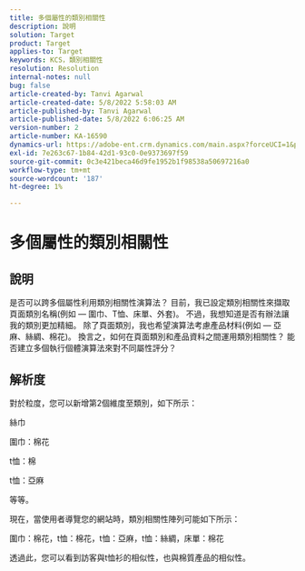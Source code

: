 ```yaml
---
title: 多個屬性的類別相關性
description: 說明
solution: Target
product: Target
applies-to: Target
keywords: KCS，類別相關性
resolution: Resolution
internal-notes: null
bug: false
article-created-by: Tanvi Agarwal
article-created-date: 5/8/2022 5:58:03 AM
article-published-by: Tanvi Agarwal
article-published-date: 5/8/2022 6:06:25 AM
version-number: 2
article-number: KA-16590
dynamics-url: https://adobe-ent.crm.dynamics.com/main.aspx?forceUCI=1&pagetype=entityrecord&etn=knowledgearticle&id=a8c617cd-93ce-ec11-a7b5-00224809c101
exl-id: 7e263c67-1b84-42d1-93c0-0e9373697f59
source-git-commit: 0c3e421beca46d9fe1952b1f98538a50697216a0
workflow-type: tm+mt
source-wordcount: '187'
ht-degree: 1%

---
```


# 多個屬性的類別相關性

## 說明

是否可以跨多個屬性利用類別相關性演算法？ 目前，我已設定類別相關性來擷取頁面類別名稱(例如 — 圍巾、T恤、床單、外套)。 不過，我想知道是否有辦法讓我的類別更加精細。 除了頁面類別，我也希望演算法考慮產品材料(例如 — 亞麻、絲綢、棉花)。 換言之，如何在頁面類別和產品資料之間運用類別相關性？ 能否建立多個執行個體演算法來對不同屬性評分？

## 解析度


對於粒度，您可以新增第2個維度至類別，如下所示：

絲巾

圍巾：棉花

t恤：棉

t恤：亞麻

等等。

現在，當使用者導覽您的網站時，類別相關性陣列可能如下所示：

圍巾：棉花，t恤：棉花，t恤：亞麻，t恤：絲綢，床單：棉花

透過此，您可以看到訪客與t恤衫的相似性，也與棉質產品的相似性。
